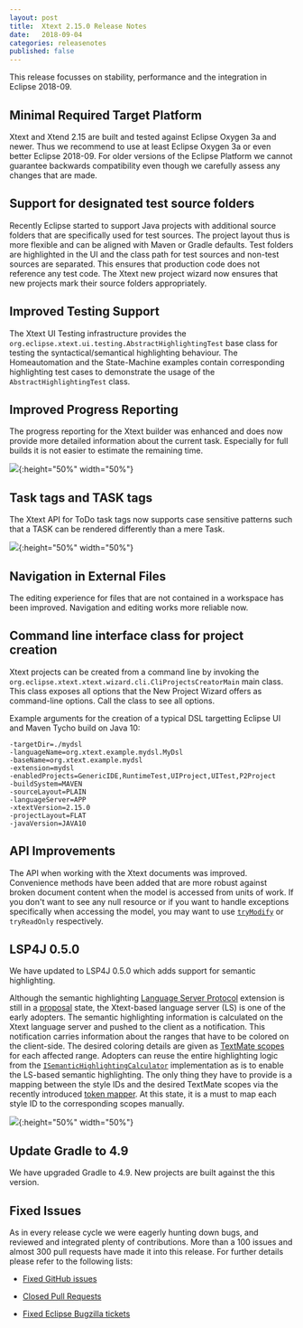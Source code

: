 ```yaml
---
layout: post
title:  Xtext 2.15.0 Release Notes
date:   2018-09-04
categories: releasenotes
published: false
---
```


This release focusses on stability, performance and the integration in Eclipse 2018-09. 

## Minimal Required Target Platform

Xtext and Xtend 2.15 are built and tested against Eclipse Oxygen 3a and newer. Thus we recommend to use at least Eclipse Oxygen 3a or even better Eclipse 2018-09. For older versions of the Eclipse Platform we cannot guarantee backwards compatibility even though we carefully assess any changes that are made. 

## Support for designated test source folders

Recently Eclipse started to support Java projects with additional source folders that are specifically used for test sources. The project layout thus is more flexible and can be aligned with Maven or Gradle defaults. Test folders are highlighted in the UI and the class path for test sources and non-test sources are separated. This ensures that production code does not reference any test code. The Xtext new project wizard now ensures that new projects mark their source folders appropriately.

## Improved Testing Support

The Xtext UI Testing infrastructure provides the `org.eclipse.xtext.ui.testing.AbstractHighlightingTest` base class for testing the syntactical/semantical highlighting behaviour. The Homeautomation and the State-Machine examples contain corresponding highlighting test cases to demonstrate the usage of the `AbstractHighlightingTest` class.

## Improved Progress Reporting

The progress reporting for the Xtext builder was enhanced and does now provide more detailed information about the current task. Especially for full builds it is not easier to estimate the remaining time.

![]({{site.baseurl}}/images/releasenotes/2_15_progressmonitor.gif){:height="50%" width="50%"}

## Task tags and TASK tags

The Xtext API for ToDo task tags now supports case sensitive patterns such that a TASK can be rendered differently than a mere Task.

![]({{site.baseurl}}/images/releasenotes/2_15_tasktags.png){:height="50%" width="50%"}

## Navigation in External Files

The editing experience for files that are not contained in a workspace has been improved. Navigation and editing works more reliable now.

## Command line interface class for project creation

Xtext projects can be created from a command line by invoking the `org.eclipse.xtext.xtext.wizard.cli.CliProjectsCreatorMain` main class. This class exposes all options that the New Project Wizard offers as command-line options. Call the class to see all options.

Example arguments for the creation of a typical DSL targetting Eclipse UI and Maven Tycho build on Java 10:
```
-targetDir=./mydsl
-languageName=org.xtext.example.mydsl.MyDsl
-baseName=org.xtext.example.mydsl
-extension=mydsl
-enabledProjects=GenericIDE,RuntimeTest,UIProject,UITest,P2Project
-buildSystem=MAVEN
-sourceLayout=PLAIN
-languageServer=APP
-xtextVersion=2.15.0
-projectLayout=FLAT
-javaVersion=JAVA10
```


## API Improvements

The API when working with the Xtext documents was improved. Convenience methods have been added that are more robust against broken document content when the model is accessed from units of work. If you don't want to see any null resource or if you want to handle exceptions specifically when accessing the model, you may want to use [`tryModify`](https://github.com/eclipse/xtext-core/blob/master/org.eclipse.xtext.util/src/org/eclipse/xtext/util/concurrent/IWriteAccess.java#L53) or `tryReadOnly` respectively. 

## LSP4J 0.5.0

We have updated to LSP4J 0.5.0 which adds support for semantic highlighting.

Although the semantic highlighting [Language Server Protocol](https://microsoft.github.io/language-server-protocol/specification) extension is still in a [proposal](https://github.com/Microsoft/vscode-languageserver-node/pull/367) state, the Xtext-based language server (LS) is one of the early adopters. The semantic highlighting information is calculated on the Xtext language server and pushed to the client as a notification. This notification carries information about the ranges that have to be colored on the client-side. The desired coloring details are given as [TextMate scopes](https://manual.macromates.com/en/language_grammars) for each affected range. Adopters can reuse the entire highlighting logic from the [`ISemanticHighlightingCalculator`](https://github.com/eclipse/xtext-core/blob/f7c7a604ed9d922a3ea5595a42e6922bccd123e6/org.eclipse.xtext.ide/src/org/eclipse/xtext/ide/editor/syntaxcoloring/ISemanticHighlightingCalculator.java#L23) implementation as is to enable the LS-based semantic highlighting. The only thing they have to provide is a mapping between the style IDs and the desired TextMate scopes via the recently introduced [token mapper](https://github.com/eclipse/xtext-core/blob/f7c7a604ed9d922a3ea5595a42e6922bccd123e6/org.eclipse.xtext.ide/src/org/eclipse/xtext/ide/server/semanticHighlight/ISemanticHighlightingStyleToTokenMapper.xtend#L26). At this state, it is a must to map each style ID to the corresponding scopes manually.

![]({{site.baseurl}}/images/releasenotes/2_15_semantic-highlighting.gif){:height="50%" width="50%"}

## Update Gradle to 4.9

We have upgraded Gradle to 4.9. New projects are built against the this version.

## Fixed Issues

As in every release cycle we were eagerly hunting down bugs, and reviewed and integrated plenty of contributions. More than a 100 issues and almost 300 pull requests have made it into this release. For further details please refer to the following lists:

- [Fixed GitHub issues](https://github.com/search?utf8=%E2%9C%93&q=is%3Aissue+milestone%3ARelease_2.15+is%3Aclosed+repo%3Aeclipse%2Fxtext+repo%3Aeclipse%2Fxtext-core+repo%3Aeclipse%2Fxtext-lib+repo%3Aeclipse%2Fxtext-extras+repo%3Aeclipse%2Fxtext-eclipse+repo%3Aeclipse%2Fxtext-idea+repo%3Aeclipse%2Fxtext-web+repo%3Aeclipse%2Fxtext-maven+repo%3Aeclipse%2Fxtext-xtend&type=Issues&ref=searchresults)

- [Closed Pull Requests](https://github.com/search?utf8=%E2%9C%93&q=is%3Apr+milestone%3ARelease_2.15+is%3Aclosed+repo%3Aeclipse%2Fxtext+repo%3Aeclipse%2Fxtext-core+repo%3Aeclipse%2Fxtext-lib+repo%3Aeclipse%2Fxtext-extras+repo%3Aeclipse%2Fxtext-eclipse+repo%3Aeclipse%2Fxtext-idea+repo%3Aeclipse%2Fxtext-web+repo%3Aeclipse%2Fxtext-maven+repo%3Aeclipse%2Fxtext-xtend&type=Issues&ref=searchresults)

- [Fixed Eclipse Bugzilla tickets](https://bugs.eclipse.org/bugs/buglist.cgi?bug_status=RESOLVED&bug_status=VERIFIED&bug_status=CLOSED&classification=Modeling&classification=Tools&columnlist=product%2Ccomponent%2Cassigned_to%2Cbug_status%2Cresolution%2Cshort_desc%2Cchangeddate%2Ckeywords&f0=OP&f1=OP&f3=CP&f4=CP&known_name=Xtext%202.15&list_id=16618269&product=TMF&product=Xtend&query_based_on=Xtext%202.15&query_format=advanced&status_whiteboard=v2.15&status_whiteboard_type=allwordssubstr)

